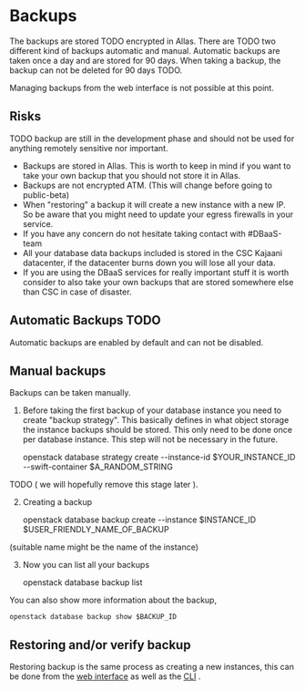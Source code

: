 # Backups

The backups are stored TODO encrypted in Allas. There are TODO two different kind of backups automatic and manual. Automatic backups are taken once a day and are stored for 90 days. When taking a backup, the backup can not be deleted for 90 days TODO.

Managing backups from the web interface is not possible at this point.

## Risks

TODO backup are still in the development phase and should not be used for anything remotely sensitive nor important.

* Backups are stored in Allas. This is worth to keep in mind if you want to take your own backup that you should not store it in Allas.
* Backups are not encrypted ATM. (This will change before going to public-beta)
* When "restoring" a backup it will create a new instance with a new IP. So be aware that you might need to update your egress firewalls in your service.
* If you have any concern do not hesitate taking contact with \#DBaaS-team
* All your database data backups included is stored in the CSC Kajaani datacenter, if the datacenter burns down you will lose all your data.
* If you are using the DBaaS services for really important stuff it is worth consider to also take your own backups that are stored somewhere else than CSC in case of disaster.

## Automatic Backups TODO

Automatic backups are enabled by default and can not be disabled.

## Manual backups

Backups can be taken manually. 

1. Before taking the first backup of your database instance you need to create "backup strategy". This basically defines in what object storage the instance backups should be stored. This only need to be done once per database instance. This step will not be necessary in the future.

    openstack database strategy create --instance-id $YOUR_INSTANCE_ID --swift-container $A_RANDOM_STRING

TODO ( we will hopefully remove this stage later ).

2. Creating a backup

    openstack database backup create --instance $INSTANCE_ID $USER_FRIENDLY_NAME_OF_BACKUP

(suitable name might be the name of the instance)

3. Now you can list all your backups

     openstack database backup list

You can also show more information about the backup,

    openstack database backup show $BACKUP_ID

## Restoring and/or verify backup

Restoring backup is the same process as creating a new instances, this can be done from the [web interface](web-interface.md) as well as the [CLI](cli.md) .

